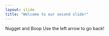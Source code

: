 ```yaml
---
layout: slide
title: "Welcome to our second slide!"
---
```

Nugget and Boop
Use the left arrow to go back!

